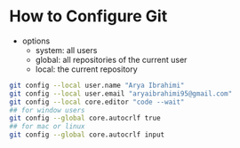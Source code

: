 # How to Configure Git

- options
  - system: all users
  - global: all repositories of the current user
  - local: the current repository

```zsh
git config --local user.name "Arya Ibrahimi"
git config --local user.email "aryaibrahimi95@gmail.com"
git config --local core.editor "code --wait"
## for window users
git config --global core.autocrlf true
## for mac or linux
git config --global core.autocrlf input
```
